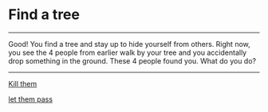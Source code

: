 # Find a tree

---

Good! You find a tree and stay up to hide yourself from others. Right now, you see the 4 people from earlier walk by your tree and you accidentally drop something in the ground. These 4 people found you. What do you do?

---

[Kill them](21-four-throws.md)          

[let them pass](19-dont-kill.md)
